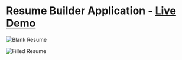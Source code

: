 # Resume Builder Application - [Live Demo](https://resume-builder-application.vercel.app/)

![Blank Resume](https://github.com/dipeshdimi/Resume_Builder_Application/assets/82582216/d90fead4-140a-4ba6-aa1f-d39e3287556c)

![Filled Resume](https://github.com/dipeshdimi/Resume_Builder_Application/assets/82582216/73ac2e91-5d4f-4b1d-ba02-08f450858bbd)

